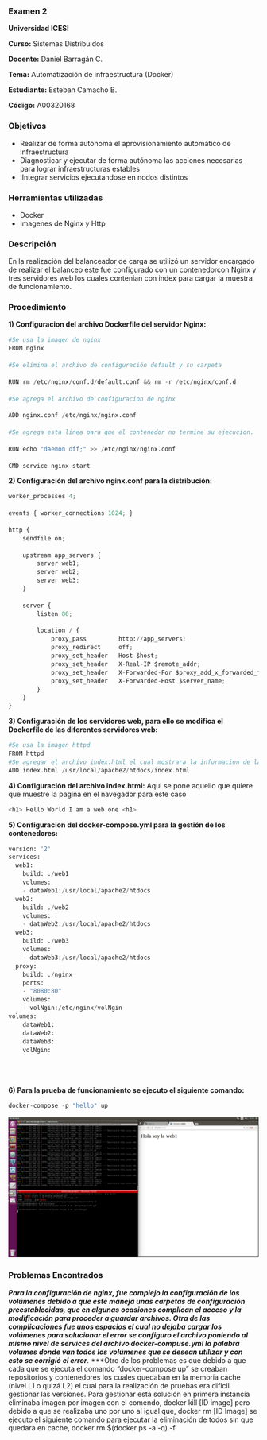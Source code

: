 ### Examen 2

**Universidad ICESI**  

**Curso:** Sistemas Distribuidos  

**Docente:** Daniel Barragán C.  

**Tema:**  Automatización de infraestructura (Docker) 

**Estudiante:** Esteban Camacho B.

**Código:** A00320168

### Objetivos
* Realizar de forma autónoma el aprovisionamiento automático de infraestructura
* Diagnosticar y ejecutar de forma autónoma las acciones necesarias para lograr infraestructuras estables
* IIntegrar servicios ejecutandose en nodos distintos

### Herramientas utilizadas
* Docker
* Imagenes de Nginx y Http

### Descripción
En la realización del balanceador de carga se utilizó un servidor encargado de realizar 
el balanceo este fue configurado con un contenedorcon Nginx y tres servidores web
los cuales contenian con index para cargar la muestra de funcionamiento.

### Procedimiento

**1) Configuracion del archivo Dockerfile del servidor Nginx:**

```python
#Se usa la imagen de nginx
FROM nginx

#Se elimina el archivo de configuración default y su carpeta

RUN rm /etc/nginx/conf.d/default.conf && rm -r /etc/nginx/conf.d

#Se agrega el archivo de configuracion de nginx

ADD nginx.conf /etc/nginx/nginx.conf

#Se agrega esta linea para que el contenedor no termine su ejecucion.

RUN echo "daemon off;" >> /etc/nginx/nginx.conf

CMD service nginx start
```

**2) Configuración del archivo nginx.conf para la distribución:**
```python
worker_processes 4;
 
events { worker_connections 1024; }
 
http {
    sendfile on;
 
    upstream app_servers {
        server web1;
        server web2;
        server web3;
    }
 
    server {
        listen 80;
 
        location / {
            proxy_pass         http://app_servers;
            proxy_redirect     off;
            proxy_set_header   Host $host;
            proxy_set_header   X-Real-IP $remote_addr;
            proxy_set_header   X-Forwarded-For $proxy_add_x_forwarded_for;
            proxy_set_header   X-Forwarded-Host $server_name;
        }
    }
}
```
**3) Configuración de los servidores web, para ello se modifica el Dockerfile de las diferentes servidores web:**

```python
#Se usa la imagen httpd
FROM httpd
#Se agregar el archivo index.html el cual mostrara la informacion de la web pertinente
ADD index.html /usr/local/apache2/htdocs/index.html
```
**4) Configuración del archivo index.html:**
Aqui se pone aquello que quiere que muestre la pagina en el navegador para este caso
```python
<h1> Hello World I am a web one <h1>
```

**5) Configuracion del docker-compose.yml para la gestión de los contenedores:**
``` python
version: '2'
services:
  web1:
    build: ./web1
    volumes:
    - dataWeb1:/usr/local/apache2/htdocs
  web2:
    build: ./web2
    volumes:
    - dataWeb2:/usr/local/apache2/htdocs
  web3:
    build: ./web3
    volumes:
    - dataWeb3:/usr/local/apache2/htdocs
  proxy:
    build: ./nginx
    ports:
    - "8080:80"
    volumes:
    - volNgin:/etc/nginx/volNgin 
volumes:    
    dataWeb1: 
    dataWeb2:
    dataWeb3:
    volNgin:
    

 
```
**6) Para la prueba de funcionamiento se ejecuto el siguiente comando:**

```python
docker-compose -p "hello" up
```
![GitHub Logo0](Imagenes/parcial2.gif)

### Problemas Encontrados

***Para la configuración de nginx, fue complejo la configuración de los volúmenes debido a que este maneja unas carpetas de configuración preestablecidas, que en algunas ocasiones complican el acceso y la modificación para proceder a guardar archivos. Otra de las complicaciones fue unos espacios el cual no dejaba cargar los volúmenes para solucionar el error se configuro el archivo poniendo al mismo nivel de services del archivo docker-compuse.yml la palabra volumes donde van todos los volúmenes que se desean utilizar y con esto se corrigió el error***.
***Otro de los problemas es que debido a que cada que se ejecuta el comando “docker-compose up” se creaban repositorios y contenedores los cuales quedaban en la memoria cache (nivel L1 o quizá L2) el cual para la realización de pruebas era dificil gestionar las versiones. Para gestionar esta solución en primera instancia eliminaba imagen por imagen con el comendo, docker kill [ID image] pero debido a que se realizaba uno por uno al igual que, docker rm [ID Image] se ejecuto el siguiente comando para ejecutar la eliminación de todos sin que quedara en cache, docker rm $(docker ps -a -q) -f


